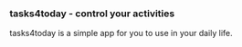 ### tasks4today - control your activities

tasks4today is a simple app for you to use in your daily life. 

